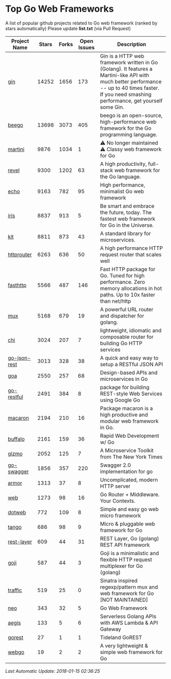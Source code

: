 # Top Go Web Frameworks
A list of popular github projects related to Go web framework (ranked by stars automatically)
Please update **list.txt** (via Pull Request)

| Project Name | Stars | Forks | Open Issues | Description |
| ------------ | ----- | ----- | ----------- | ----------- |
| [gin](https://github.com/gin-gonic/gin) | 14252 | 1656 | 173 | Gin is a HTTP web framework written in Go (Golang). It features a Martini-like API with much better performance -- up to 40 times faster. If you need smashing performance, get yourself some Gin. |
| [beego](https://github.com/astaxie/beego) | 13698 | 3073 | 405 | beego is an open-source, high-performance web framework for the Go programming language. |
| [martini](https://github.com/go-martini/martini) | 9876 | 1034 | 1 | ⚠️ No longer maintained ⚠️  Classy web framework for Go |
| [revel](https://github.com/revel/revel) | 9300 | 1202 | 63 | A high productivity, full-stack web framework for the Go language. |
| [echo](https://github.com/labstack/echo) | 9163 | 782 | 95 | High performance, minimalist Go web framework |
| [iris](https://github.com/kataras/iris) | 8837 | 913 | 5 | Be smart and embrace the future, today. The fastest web framework for Go in the Universe. |
| [kit](https://github.com/go-kit/kit) | 8811 | 873 | 43 | A standard library for microservices. |
| [httprouter](https://github.com/julienschmidt/httprouter) | 6263 | 636 | 50 | A high performance HTTP request router that scales well |
| [fasthttp](https://github.com/valyala/fasthttp) | 5566 | 487 | 146 | Fast HTTP package for Go. Tuned for high performance. Zero memory allocations in hot paths. Up to 10x faster than net/http |
| [mux](https://github.com/gorilla/mux) | 5168 | 679 | 19 | A powerful URL router and dispatcher for golang. |
| [chi](https://github.com/go-chi/chi) | 3024 | 207 | 7 | lightweight, idiomatic and composable router for building Go HTTP services |
| [go-json-rest](https://github.com/ant0ine/go-json-rest) | 3013 | 328 | 38 | A quick and easy way to setup a RESTful JSON API |
| [goa](https://github.com/goadesign/goa) | 2550 | 257 | 68 | Design-based APIs and microservices in Go |
| [go-restful](https://github.com/emicklei/go-restful) | 2491 | 384 | 8 | package for building REST-style Web Services using Google Go |
| [macaron](https://github.com/go-macaron/macaron) | 2194 | 210 | 16 | Package macaron is a high productive and modular web framework in Go. |
| [buffalo](https://github.com/gobuffalo/buffalo) | 2161 | 159 | 36 | Rapid Web Development w/ Go |
| [gizmo](https://github.com/NYTimes/gizmo) | 2052 | 125 | 7 | A Microservice Toolkit from The New York Times |
| [go-swagger](https://github.com/go-swagger/go-swagger) | 1856 | 357 | 220 | Swagger 2.0 implementation for go |
| [armor](https://github.com/labstack/armor) | 1313 | 37 | 8 | Uncomplicated, modern HTTP server |
| [web](https://github.com/gocraft/web) | 1273 | 98 | 16 | Go Router + Middleware. Your Contexts. |
| [dotweb](https://github.com/devfeel/dotweb) | 772 | 109 | 8 | Simple and easy go web micro framework |
| [tango](https://github.com/lunny/tango) | 686 | 98 | 9 | Micro & pluggable web framework for Go |
| [rest-layer](https://github.com/rs/rest-layer) | 609 | 44 | 31 | REST Layer, Go (golang) REST API framework |
| [goji](https://github.com/goji/goji) | 587 | 44 | 3 | Goji is a minimalistic and flexible HTTP request multiplexer for Go (golang) |
| [traffic](https://github.com/pilu/traffic) | 519 | 25 | 0 | Sinatra inspired regexp/pattern mux and web framework for Go [NOT MAINTAINED] |
| [neo](https://github.com/ivpusic/neo) | 343 | 32 | 5 | Go Web Framework |
| [aegis](https://github.com/tmaiaroto/aegis) | 133 | 5 | 6 | Serverless Golang APIs with AWS Lambda & API Gateway |
| [gorest](https://github.com/tideland/gorest) | 27 | 1 | 1 | Tideland GoREST |
| [webgo](https://github.com/bnkamalesh/webgo) | 19 | 2 | 2 | A very lightweight & simple web framework for Go |

*Last Automatic Update: 2018-01-15 02:36:25*